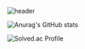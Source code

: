 ![header](https://capsule-render.vercel.app/api?type=waving&color=auto&height=300&section=header&text=Dong-Uri&fontSize=90&fontAlignY=40)

![Anurag's GitHub stats](https://github-readme-stats.vercel.app/api?username=Dong-Uri&show_icons=true&theme=shades-of-purple)

![Solved.ac Profile](http://mazassumnida.wtf/api/v2/generate_badge?boj=ldw0318)
